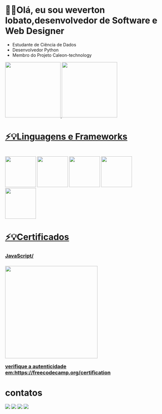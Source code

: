 <h1>👨‍💻Olá, eu sou weverton lobato,desenvolvedor de Software e Web Designer</h1>
<ul>
  <li>Estudante de Ciência de Dados</li>
  <li>Desenvolvedor Python</li>
  <li>Membro do Projeto Caleon-technology</li>
</ul>


<div>
  <a href="https://github.com/wevlob1">
  <img height="180em" src="https://github-readme-stats.vercel.app/api?username=wevlob1&show_icons=true&theme=chartreuse-dark&include_all_commits=true&count_private=true"/>
  <img height="180em" src="https://github-readme-stats.vercel.app/api/top-langs/?username=wevlob1&layout=compact&langs_count=7&theme=chartreuse-dark"/>
</div>
<h1>⚡💡Linguagens e Frameworks</h1>
<div style="display: inline-block; align-items: center"><br>
  <img  height="100" width="100"  src="https://cdn.jsdelivr.net/gh/devicons/devicon/icons/python/python-original.svg" />
  <img  height="100" width="100"  src="https://cdn.jsdelivr.net/gh/devicons/devicon/icons/html5/html5-original.svg" />
  <img  height="100" width="100"  src="https://cdn.jsdelivr.net/gh/devicons/devicon/icons/css3/css3-original.svg" />
  <img  height="100" width="100"  src="https://cdn.jsdelivr.net/gh/devicons/devicon/icons/javascript/javascript-original.svg" />
  <img  height="100" width="100"  src="https://cdn.jsdelivr.net/gh/devicons/devicon/icons/bootstrap/bootstrap-original.svg" />  
</div>
<h1>⚡💡Certificados</h1>
<div>
  <div>
    <h3>JavaScript/<h3>
    <img  height="300" align:"center" src="https://user-images.githubusercontent.com/116172352/197057231-280a25ba-c13b-4693-a21a-d9c6b635cc96.jpg" />
    <p>verifique a autenticidade em:<a href="https://freecodecamp.org/certification/fcc862de580-fc39-4052-8f28-2a9676bca8e2/javascript-algorithms-and-data-structures" target="_blank">https://freecodecamp.org/certification</a></p>
  </div>
</div>  
<h1>contatos</h1>
<div> 
  <a href="https://instagram.com/__saturn.exe" target="_blank"><img src="https://img.shields.io/badge/-Instagram-%23E4405F?style=for-the-badge&logo=instagram&logoColor=white" target="_blank"></a>
 <a href="#" target="_blank"><img src="https://img.shields.io/badge/Discord-7289DA?style=for-the-badge&logo=discord&logoColor=white" target="_blank"></a>
  <a href = "#"><img src="https://img.shields.io/badge/-Gmail-%23333?style=for-the-badge&logo=gmail&logoColor=white" target="_blank"></a>
  <a href="#" target="_blank"><img src="https://img.shields.io/badge/-LinkedIn-%230077B5?style=for-the-badge&logo=linkedin&logoColor=white" target="_blank"></a>
 
  
